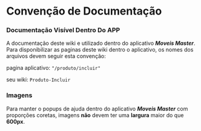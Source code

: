 # Convenção de Documentação

### Documentação Visível Dentro Do APP

A documentação deste wiki e utilizado dentro do aplicativo ***Moveis Master***. Para 
disponibilizar as paginas deste wiki dentro o aplicativo, os nomes dos arquivos devem 
seguir esta convenção:

pagina aplicativo:
`"/produto/incluir"`

seu wiki:
`Produto-Incluir`

### Imagens

Para manter o popups de ajuda dentro do aplicativo ***Moveis Master*** com proporções
coretas, imagens **não** devem ter uma **largura** maior do que **600px**. 
